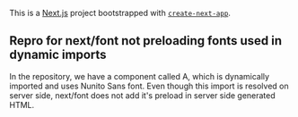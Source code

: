 This is a [Next.js](https://nextjs.org/) project bootstrapped with [`create-next-app`](https://github.com/vercel/next.js/tree/canary/packages/create-next-app).

## Repro for next/font not preloading fonts used in dynamic imports

In the repository, we have a component called A, which is dynamically imported and uses Nunito Sans font. Even though this import is resolved on server side, next/font does not add it's preload in server side generated HTML.
